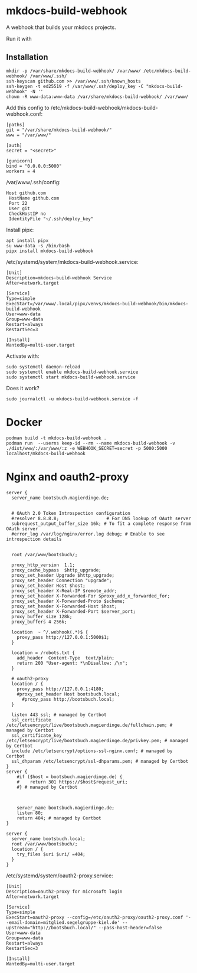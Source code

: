 # mkdocs-build-webhook

A webhook that builds your mkdocs projects.

Run it with

## Installation

    mkdir -p /var/share/mkdocs-build-webhook/ /var/www/ /etc/mkdocs-build-webhook/ /var/www/.ssh/
    ssh-keyscan github.com >> /var/www/.ssh/known_hosts
    ssh-keygen -t ed25519 -f /var/www/.ssh/deploy_key -C "mkdocs-build-webhook" -N ''
    chown -R www-data:www-data /var/share/mkdocs-build-webhook/ /var/www/

Add this config to /etc/mkdocs-build-webhook/mkdocs-build-webhook.conf:

    [paths]
    git = "/var/share/mkdocs-build-webhook/"
    www = "/var/www/"
    
    [auth]
    secret = "<secret>"
    
    [gunicorn]
    bind = "0.0.0.0:5000"
    workers = 4

/var/www/.ssh/config:

    Host github.com
     HostName github.com
     Port 22
     User git
     CheckHostIP no
     IdentityFile "~/.ssh/deploy_key"

Install pipx:

    apt install pipx
    su www-data -s /bin/bash
    pipx install mkdocs-build-webhook

/etc/systemd/system/mkdocs-build-webhook.service:

    [Unit]
    Description=mkdocs-build-webhook Service
    After=network.target
    
    [Service]
    Type=simple
    ExecStart=/var/www/.local/pipx/venvs/mkdocs-build-webhook/bin/mkdocs-build-webhook
    User=www-data
    Group=www-data
    Restart=always
    RestartSec=3
    
    [Install]
    WantedBy=multi-user.target

Activate with:

    sudo systemctl daemon-reload
    sudo systemctl enable mkdocs-build-webhook.service
    sudo systemctl start mkdocs-build-webhook.service

Does it work?

    sudo journalctl -u mkdocs-build-webhook.service -f

# Docker

    podman build -t mkdocs-build-webhook .    
    podman run  --userns keep-id --rm --name mkdocs-build-webhook -v ./dist/www/:/var/www/:z -e WEBHOOK_SECRET=secret -p 5000:5000 localhost/mkdocs-build-webhook

# Nginx and oauth2-proxy

    server {
      server_name bootsbuch.magierdinge.de;
    
    
      # OAuth 2.0 Token Introspection configuration
      #resolver 8.8.8.8;                  # For DNS lookup of OAuth server
      subrequest_output_buffer_size 16k; # To fit a complete response from OAuth server
      #error_log /var/log/nginx/error.log debug; # Enable to see introspection details
    
    
      root /var/www/bootsbuch/;
    
      proxy_http_version  1.1;
      proxy_cache_bypass  $http_upgrade;
      proxy_set_header Upgrade $http_upgrade;
      proxy_set_header Connection "upgrade";
      proxy_set_header Host $host;
      proxy_set_header X-Real-IP $remote_addr;
      proxy_set_header X-Forwarded-For $proxy_add_x_forwarded_for;
      proxy_set_header X-Forwarded-Proto $scheme;
      proxy_set_header X-Forwarded-Host $host;
      proxy_set_header X-Forwarded-Port $server_port;
      proxy_buffer_size 128k; 
      proxy_buffers 4 256k;
    
      location  ~ ^/.webhook(.*)$ {
        proxy_pass http://127.0.0.1:5000$1;
      }
        
      location = /robots.txt {
        add_header  Content-Type  text/plain;
        return 200 "User-agent: *\nDisallow: /\n";
      }
    
      # oauth2-proxy
      location / {
        proxy_pass http://127.0.0.1:4180;
        #proxy_set_header Host bootsbuch.local;
          #proxy_pass http://bootsbuch.local;
      }
    
      listen 443 ssl; # managed by Certbot
      ssl_certificate /etc/letsencrypt/live/bootsbuch.magierdinge.de/fullchain.pem; # managed by Certbot
      ssl_certificate_key /etc/letsencrypt/live/bootsbuch.magierdinge.de/privkey.pem; # managed by Certbot
      include /etc/letsencrypt/options-ssl-nginx.conf; # managed by Certbot
      ssl_dhparam /etc/letsencrypt/ssl-dhparams.pem; # managed by Certbot
    }
    server {
        #if ($host = bootsbuch.magierdinge.de) {
        #    return 301 https://$host$request_uri;
        #} # managed by Certbot
    
    
        
        server_name bootsbuch.magierdinge.de;
        listen 80;
        return 404; # managed by Certbot
    }
    
    server {
      server_name bootsbuch.local;
      root /var/www/bootsbuch/;
      location / {
        try_files $uri $uri/ =404;
      }
    }

/etc/systemd/system/oauth2-proxy.service:

    [Unit]
    Description=oauth2-proxy for microsoft login
    After=network.target
    
    [Service]
    Type=simple
    ExecStart=oauth2-proxy --config=/etc/oauth2-proxy/oauth2-proxy.conf '--email-domain=mitglied.segelgruppe-kiel.de' --upstream="http://bootsbuch.local/" --pass-host-header=false
    User=www-data
    Group=www-data
    Restart=always
    RestartSec=3
    
    [Install]
    WantedBy=multi-user.target